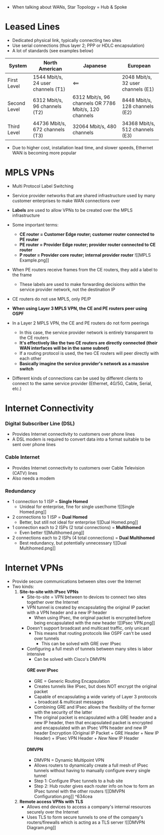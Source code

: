 - When talking about WANs, Star Topology = Hub & Spoke
# Leased Lines
- Dedicated physical link, typically connecting two sites
- Use serial connections (thus layer 2; PPP or HDLC encapsulation)
- A lot of standards (see examples below)

| System       | North American                     | Japanese                                              | European                           |
| ------------ | ---------------------------------- | ----------------------------------------------------- | ---------------------------------- |
| First Level  | 1544 Mbit/s, 24 user channels (T1) | <==                                                   | 2048 Mbit/s, 32 user channels (E1) |
| Second Level | 6312 Mbit/s, 96 channels (T2)      | 6312 Mbit/s, 96 channels OR 7786 Mbit/s, 120 channels | 8448 Mbit/s, 128 channels (E2)     |
| Third Level  | 44736 Mbit/s, 672 channels (T3)    | 32064 Mbit/s, 480 channels                            | 34368 Mbit/s, 512 channels (E3)    |
- Due to higher cost, installation lead time, and slower speeds, Ethernet WAN is becoming more popular
# MPLS VPNs
- Multi Protocol Label Switching
- Service provider networks that are shared infrastructure used by many customer enterprises to make WAN connections over
- **Labels** are used to allow VPNs to be created over the MPLS infrastructure
- Some important terms:
	- **CE router = Customer Edge router; customer router connected to PE router**
	- **PE router = Provider Edge router; provider router connected to CE router**
	- **P router = Provider core router; internal provider router**
![[MPLS Example.png]]

- When PE routers receive frames from the CE routers, they add a label to the frame
	- These labels are used to make forwarding decisions within the service provider network, not the destination IP
- CE routers do not use MPLS, only PE/P
- **When using Layer 3 MPLS VPN, the CE and PE routers peer using OSPF**
- In a Layer 2 MPLS VPN, the CE and PE routers do not form peerings
	- In this case, the service provider network is entirely transparent to the CE routers
	- **It's effectively like the two CE routers are directly connected (their WAN interfaces will be in the same subnet)**
	- If a routing protocol is used, the two CE routers will peer directly with each other
	- **Basically imagine the service provider's network as a massive switch**
- Different kinds of connections can be used by different clients to connect to the same service provider (Ethernet, 4G/5G, Cable, Serial, etc.)
# Internet Connectivity
### Digital Subscriber Line (DSL)
- Provides Internet connectivity to customers over phone lines
- A DSL modem is required to convert data into a format suitable to be sent over phone lines
### Cable Internet
- Provides Internet connectivity to customers over Cable Television (CATV) lines
- Also needs a modem
### Redundancy
- 1 connection to 1 ISP = **Single Homed**
	- Unideal for enterprise, fine for single user/home
	![[Single Homed.png]]
- 2 connections to 1 ISP = **Dual Homed**
	- Better, but still not ideal for enterprise
	![[Dual Homed.png]]
- 1 connection each to 2 ISPs (2 total connections) = **Multihomed**
	- Even better
	![[Multihomed.png]]
- 2 connections each to 2 ISPs (4 total connections) = **Dual Multihomed**
	- Best redundancy, but potentially unnecessary
	![[Dual Multihomed.png]]
# Internet VPNs
- Provide secure communications between sites over the Internet
- Two kinds:
	1. **Site-to-site with IPsec VPNs**
		- Site-to-site = VPN between to devices to connect two sites together over the Internet
		- VPN tunnel is created by encapsulating the original IP packet with a VPN header and a new IP header
			- When using IPsec, the original packet is encrypted before being encapsulated with the new header
	![[IPsec VPN.png]]
		- Doesn't support broadcast and multicast traffic, only unicast
			- This means that routing protocols like OSPF can't be used over tunnels
				- This can be solved with GRE over IPsec
		- Configuring a full mesh of tunnels between many sites is labor intensive
			- Can be solved with Cisco's DMVPN
			#### GRE over IPsec
			- GRE = Generic Routing Encapsulation
			- Creates tunnels like IPsec, but does NOT encrypt the original packet
			- Capable of encapsulating a wide variety of Layer 3 protocols + broadcast & multicast messages
			- Combining GRE and IPsec allows the flexibility of the former with the security of the latter
			- The original packet is encapsulated with a GRE header and a new IP header, then that encapsulated packet is encrypted and encapsulated with an IPsec VPN header and new IP header
				Encryption (Original IP Packet + GRE Header + New IP Header) + IPsec VPN Header + *New* New IP Header
			#### DMVPN
			- DMVPN = Dynamic Multipoint VPN
			- Allows routers to dynamically create a full mesh of IPsec tunnels without having to manually configure every single tunnel
			- Step 1: Configure IPsec tunnels to a hub site
			- Step 2: Hub router gives each router info on how to form an IPsec tunnel with the other routers
			![[DMVPN Configuration.png]] ^634cea
	1. **Remote access VPNs with TLS** 
		- Allows end devices to access a company's internal resources securely over the Internet
		- Uses TLS to form secure tunnels to one of the company's routers/firewalls which is acting as a TLS server
		![[DMVPN Diagram.png]]